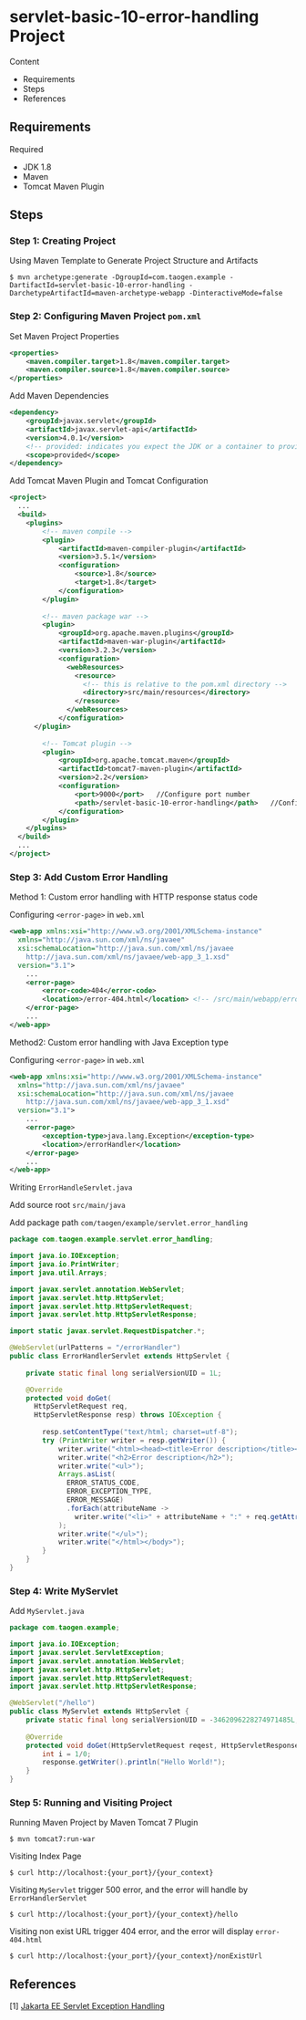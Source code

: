 # servlet-basic-10-error-handling Project

Content

- Requirements
- Steps
- References

## Requirements

Required

- JDK 1.8
- Maven
- Tomcat Maven Plugin

## Steps

### Step 1: Creating Project

Using Maven Template to Generate Project Structure and Artifacts

```shell
$ mvn archetype:generate -DgroupId=com.taogen.example -DartifactId=servlet-basic-10-error-handling -DarchetypeArtifactId=maven-archetype-webapp -DinteractiveMode=false
```

### Step 2: Configuring Maven Project `pom.xml`

Set Maven Project Properties

```xml
<properties>
    <maven.compiler.target>1.8</maven.compiler.target>
    <maven.compiler.source>1.8</maven.compiler.source>
</properties>
```

Add Maven Dependencies

```xml
<dependency>
    <groupId>javax.servlet</groupId>
    <artifactId>javax.servlet-api</artifactId>
    <version>4.0.1</version>
    <!-- provided: indicates you expect the JDK or a container to provide the dependency at runtime. set the dependency on the Servlet API and related Java EE APIs to scope provided because the web container provides those classes. -->
    <scope>provided</scope>
</dependency>
```

Add Tomcat Maven Plugin and Tomcat Configuration

``` xml
<project>
  ...
  <build>
    <plugins>
        <!-- maven compile -->
        <plugin>
            <artifactId>maven-compiler-plugin</artifactId>
            <version>3.5.1</version>
            <configuration>
                <source>1.8</source>
                <target>1.8</target>
            </configuration>
        </plugin>
        
        <!-- maven package war -->
        <plugin>
            <groupId>org.apache.maven.plugins</groupId>
            <artifactId>maven-war-plugin</artifactId>
            <version>3.2.3</version>
            <configuration>
              <webResources>
                <resource>
                  <!-- this is relative to the pom.xml directory -->
                  <directory>src/main/resources</directory>
                </resource>
              </webResources>
            </configuration>
      </plugin>
        
        <!-- Tomcat plugin -->
        <plugin>
            <groupId>org.apache.tomcat.maven</groupId>
            <artifactId>tomcat7-maven-plugin</artifactId>
            <version>2.2</version>
            <configuration>
                <port>9000</port>   //Configure port number
                <path>/servlet-basic-10-error-handling</path>   //Configure application root URL
            </configuration>
        </plugin>
    </plugins>
  </build>
  ...
</project>
```

### Step 3: Add Custom Error Handling

Method 1: Custom error handling with HTTP response status code

Configuring `<error-page>` in `web.xml`

```xml
<web-app xmlns:xsi="http://www.w3.org/2001/XMLSchema-instance"
  xmlns="http://java.sun.com/xml/ns/javaee"
  xsi:schemaLocation="http://java.sun.com/xml/ns/javaee 
    http://java.sun.com/xml/ns/javaee/web-app_3_1.xsd"
  version="3.1">
    ...
    <error-page>
        <error-code>404</error-code>
        <location>/error-404.html</location> <!-- /src/main/webapp/error-404.html-->
    </error-page>
    ...
</web-app>
```

Method2: Custom error handling with Java Exception type

Configuring `<error-page>` in `web.xml`

```xml
<web-app xmlns:xsi="http://www.w3.org/2001/XMLSchema-instance"
  xmlns="http://java.sun.com/xml/ns/javaee"
  xsi:schemaLocation="http://java.sun.com/xml/ns/javaee 
    http://java.sun.com/xml/ns/javaee/web-app_3_1.xsd"
  version="3.1">
    ...
    <error-page> 
        <exception-type>java.lang.Exception</exception-type> 
        <location>/errorHandler</location> 
    </error-page>
    ...
</web-app>
```

Writing `ErrorHandleServlet.java`

Add source root `src/main/java`

Add package path `com/taogen/example/servlet.error_handling`

```java
package com.taogen.example.servlet.error_handling;

import java.io.IOException;
import java.io.PrintWriter;
import java.util.Arrays;

import javax.servlet.annotation.WebServlet;
import javax.servlet.http.HttpServlet;
import javax.servlet.http.HttpServletRequest;
import javax.servlet.http.HttpServletResponse;

import static javax.servlet.RequestDispatcher.*;

@WebServlet(urlPatterns = "/errorHandler")
public class ErrorHandlerServlet extends HttpServlet {
 
    private static final long serialVersionUID = 1L;

    @Override
    protected void doGet(
      HttpServletRequest req, 
      HttpServletResponse resp) throws IOException {
  
        resp.setContentType("text/html; charset=utf-8");
        try (PrintWriter writer = resp.getWriter()) {
            writer.write("<html><head><title>Error description</title></head><body>");
            writer.write("<h2>Error description</h2>");
            writer.write("<ul>");
            Arrays.asList(
              ERROR_STATUS_CODE, 
              ERROR_EXCEPTION_TYPE, 
              ERROR_MESSAGE)
              .forEach(attributeName ->
                writer.write("<li>" + attributeName + ":" + req.getAttribute(attributeName) + " </li>")
            );
            writer.write("</ul>");
            writer.write("</html></body>");
        }
    }
}
```



### Step 4: Write MyServlet 

Add `MyServlet.java` 

```java
package com.taogen.example;

import java.io.IOException;
import javax.servlet.ServletException;
import javax.servlet.annotation.WebServlet;
import javax.servlet.http.HttpServlet;
import javax.servlet.http.HttpServletRequest;
import javax.servlet.http.HttpServletResponse;

@WebServlet("/hello")
public class MyServlet extends HttpServlet {
    private static final long serialVersionUID = -3462096228274971485L;
    
	@Override
	protected void doGet(HttpServletRequest reqest, HttpServletResponse response) throws ServletException, IOException {
        int i = 1/0;
        response.getWriter().println("Hello World!");
    }
}

```

### Step 5: Running and Visiting Project

Running Maven Project by Maven Tomcat 7 Plugin

```shell
$ mvn tomcat7:run-war
```

Visiting Index Page

```shell
$ curl http://localhost:{your_port}/{your_context}
```

Visiting `MyServlet` trigger 500 error, and the error will handle by `ErrorHandlerServlet`

```shell
$ curl http://localhost:{your_port}/{your_context}/hello
```

Visiting non exist URL trigger 404 error, and the error will display `error-404.html`

```shell
$ curl http://localhost:{your_port}/{your_context}/nonExistUrl
```



## References

[1] [Jakarta EE Servlet Exception Handling](https://www.baeldung.com/servlet-exceptions)